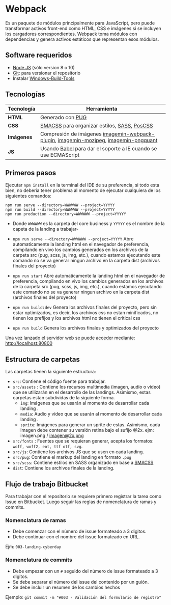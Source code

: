 

# Webpack

Es un paquete de módulos principalmente para JavaScript, pero puede transformar activos front-end como HTML, CSS e imágenes si se incluyen los cargadores correspondientes. Webpack toma módulos con dependencias y genera activos estáticos que representan esos módulos.

## Software requeridos

*  [Node JS](https://nodejs.org/es/download/releases/) (sólo version 8 o 10)
*  [Git](https://git-scm.com/): para versionar el repositorio
* Instalar [Windows-Build-Tools](https://www.npmjs.com/package/windows-build-tools)

## Tecnologías
| Tecnología | Herramienta |
| --------|---------|
| **HTML** | Generado con [PUG](https://pugjs.org/) | 
| **CSS** | [SMACSS](http://smacss.com/) para organizar estilos, [SASS](http://sass-lang.com/), [PosCSS](https://postcss.org/)| 
| **Imágenes** | Compresión de imágenes [imagemin-webpack-plugin](https://www.npmjs.com/package/imagemin-webpack-plugin), [imagemin-mozjpeg](https://www.npmjs.com/package/imagemin-mozjpeg), [imagemin-pngquant](https://www.npmjs.com/package/imagemin-pngquant) |
| **JS** | Usando [Babel](https://babeljs.io/) para dar el soporte a IE cuando se use ECMAScript|

## Primeros pasos

Ejecutar `npm install` en la terminal del IDE de su preferencia, si todo esta bien, no deberia tener problema al momento de ejecutar cualquiera de los siguientes comandos:

```
npm run serve --directory=WWWWWW --project=YYYYY
npm run build --directory=WWWWWW --project=YYYYY
npm run production --directory=WWWWWW --project=YYYYY
```
* Donde `WWWWWW` es la carpeta del core business y `YYYYY` es el nombre de la capeta de la landing a trabajar-

* `npm run serve --directory=WWWWWW --project=YYYYY` Abre automaticamente la landing html en el navegador de preferencia, compilando en vivo los cambios generados en los archivos de la carpeta src (pug, scss, js, img, etc.), cuando estamos ejecutando este comando no se va generar ningun archivo en la carpeta dist (archivos finales del proyecto)

* `npm run start` Abre automaticamente la landing html en el navegador de preferencia, compilando en vivo los cambios generados en los archivos de la carpeta src (pug, scss, js, img, etc.), cuando estamos ejecutando este comando no se va generar ningun archivo en la carpeta dist (archivos finales del proyecto)
* `npm run build:dev` Genera los archivos finales del proyecto, pero sin estar optimizados, es decir, los archivos css no estan minificados, no tienen los prefijos y los archivos html no tienen el critical css
* `npm run build` Genera los archivos finales y optimizados del proyecto

Una vez lanzado el servidor web se puede acceder mediante: [http://localhost:80800](http://localhost:8080/)

## Estructura de carpetas

Las carpetas tienen la siguiente estructura:

* `src`: Contiene el código fuente para trabajar.
* `src/assets`  : Contiene los recursos multimedia (imagen, audio o vídeo) que se utilizarán en el desarrollo de las landings. Asimismo, estas carpetas estan subdividas de la siguiente forma.
	* `img`: Imágenes que se usarán al momento de desarrollar cada landing .
	* `media`: Audio y vídeo que se usarán al momento de desarrollar cada landing .
	* `sprite`: Imágenes para generar un sprite de estas. Asimismo, cada imagen debe contener su versión retina bajo el sufijo @2x.
	ejm: imagen.png / imagen@2x.png
* `src/fonts`  : Fuentes que se requieran generar, acepta los formatos: `woff, woff2, eot, ttf otf, svg`.
* `src/js`:  Contiene los archivos JS que se usen en cada landing.
* `src/pug`: Contiene el markup del landing en formato `.pug`
* `src/scss`: Contiene estilos en SASS organizado en base a  [SMACSS](http://smacss.com/book/categorizing)
* `dist`: Contiene los archivos finales de la landing.

## Flujo de trabajo Bitbucket

Para trabajar con el repositorio se requiere primero registrar la tarea como Issue en Bitbucket. Luego seguir las reglas de nomenclatura de ramas y commits.

### Nomenclatura de ramas
* Debe comenzar con el número de issue formateado a 3 digitos.
* Debe continuar con el nombre del issue formateado en URL.

Ejm: `003-landing-cyberday`

### Nomenclatura de commits
* Debe empezar con un `#` seguido del número de issue formateado a 3 digitos.
* Se debe separar el número del issue del contenido por un guión.
* Se debe incluir un resumen de los cambios hechos

Ejemplo: `git commit -m "#003 - Validación del formulario de registro"`
